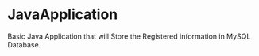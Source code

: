 # JavaApplication
Basic Java Application that will Store the Registered information in MySQL Database.
